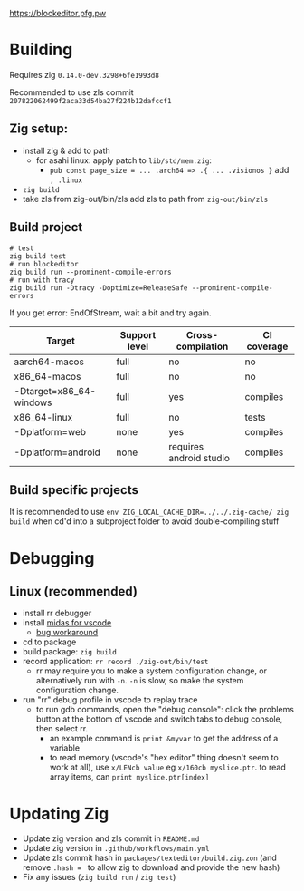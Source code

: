 https://blockeditor.pfg.pw

# Building

Requires zig `0.14.0-dev.3298+6fe1993d8`

Recommended to use zls commit `207822062499f2aca33d54ba27f224b12dafccf1`

## Zig setup:

- install zig & add to path
  - for asahi linux: apply patch to `lib/std/mem.zig`: 
    - `pub const page_size = ... .arch64 => .{ ... .visionos }` add `, .linux`
- `zig build`
- take zls from zig-out/bin/zls add zls to path from `zig-out/bin/zls`

## Build project

```
# test
zig build test
# run blockeditor
zig build run --prominent-compile-errors
# run with tracy
zig build run -Dtracy -Doptimize=ReleaseSafe --prominent-compile-errors
```

If you get error: EndOfStream, wait a bit and try again.

|Target|Support level|Cross-compilation|CI coverage|
|-|-|-|-|
|aarch64-macos|full|no|no|
|x86_64-macos|full|no|no|
|-Dtarget=x86_64-windows|full|yes|compiles|
|x86_64-linux|full|no|tests|
|-Dplatform=web|none|yes|compiles|
|-Dplatform=android|none|requires android studio|compiles|

## Build specific projects

It is recommended to use `env ZIG_LOCAL_CACHE_DIR=../../.zig-cache/ zig build` when cd'd into a subproject folder to avoid double-compiling stuff

# Debugging

## Linux (recommended)

- install rr debugger
- install [midas for vscode](https://marketplace.visualstudio.com/items?itemName=farrese.midas)
  - [bug workaround](https://github.com/farre/midas/issues/197)
- cd to package
- build package: `zig build`
- record application: `rr record ./zig-out/bin/test`
  - rr may require you to make a system configuration change, or alternatively run with `-n`. `-n` is slow, so make the system configuration change.
- run "rr" debug profile in vscode to replay trace
  - to run gdb commands, open the "debug console": click the problems button at the bottom of
    vscode and switch tabs to debug console, then select rr.
    - an example command is `print &myvar` to get the address of a variable
    - to read memory (vscode's "hex editor" thing doesn't seem to work at all), use `x/LENcb value` eg `x/160cb myslice.ptr`. to read array items, can `print myslice.ptr[index]` 

# Updating Zig

- Update zig version and zls commit in `README.md`
- Update zig version in `.github/workflows/main.yml`
- Update zls commit hash in `packages/texteditor/build.zig.zon` (and remove `.hash = ` to allow zig to download and provide the new hash)
- Fix any issues (`zig build run` / `zig test`)